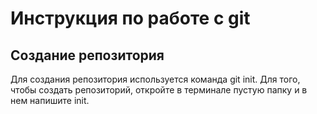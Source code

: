 # Инструкция по работе с git

## Создание репозитория
Для  создания репозитория используется команда  git init.
Для того, чтобы создать репозиторий, откройте в терминале пустую папку и в нем напишите init.
